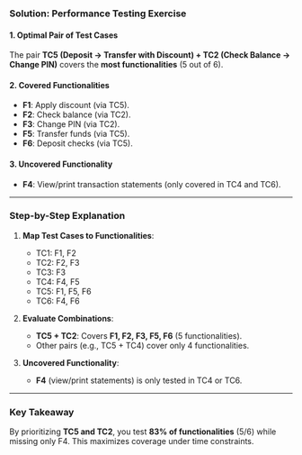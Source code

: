 ### **Solution: Performance Testing Exercise**

#### **1. Optimal Pair of Test Cases**  
The pair **TC5 (Deposit → Transfer with Discount) + TC2 (Check Balance → Change PIN)** covers the **most functionalities** (5 out of 6).

#### **2. Covered Functionalities**  
- **F1**: Apply discount (via TC5).  
- **F2**: Check balance (via TC2).  
- **F3**: Change PIN (via TC2).  
- **F5**: Transfer funds (via TC5).  
- **F6**: Deposit checks (via TC5).  

#### **3. Uncovered Functionality**  
- **F4**: View/print transaction statements (only covered in TC4 and TC6).  

---

### **Step-by-Step Explanation**  
1. **Map Test Cases to Functionalities**:  
   - TC1: F1, F2  
   - TC2: F2, F3  
   - TC3: F3  
   - TC4: F4, F5  
   - TC5: F1, F5, F6  
   - TC6: F4, F6  

2. **Evaluate Combinations**:  
   - **TC5 + TC2**: Covers **F1, F2, F3, F5, F6** (5 functionalities).  
   - Other pairs (e.g., TC5 + TC4) cover only 4 functionalities.  

3. **Uncovered Functionality**:  
   - **F4** (view/print statements) is only tested in TC4 or TC6.  

---

### **Key Takeaway**  
By prioritizing **TC5 and TC2**, you test **83% of functionalities** (5/6) while missing only F4. This maximizes coverage under time constraints.